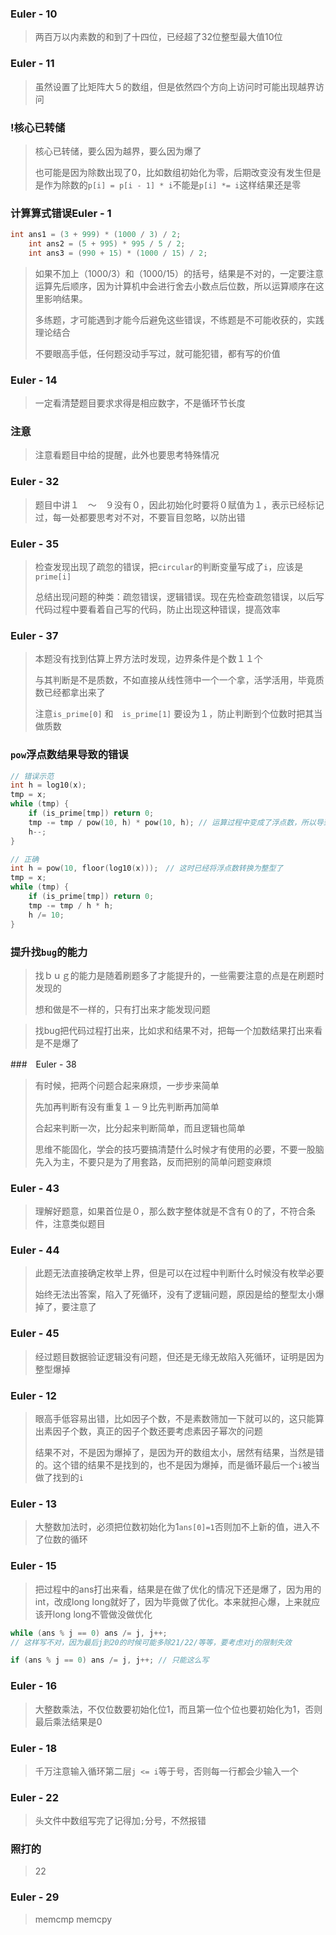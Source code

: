 ### Euler - 10

> 两百万以内素数的和到了十四位，已经超了32位整型最大值10位

### Euler - 11

> 虽然设置了比矩阵大５的数组，但是依然四个方向上访问时可能出现越界访问

### !核心已转储

> 核心已转储，要么因为越界，要么因为爆了
>
> 也可能是因为除数出现了0，比如数组初始化为零，后期改变没有发生但是是作为除数的`p[i] = p[i - 1] * i`不能是`p[i] *= i`这样结果还是零

### 计算算式错误Euler - 1

```c
int ans1 = (3 + 999) * (1000 / 3) / 2;
    int ans2 = (5 + 995) * 995 / 5 / 2;
    int ans3 = (990 + 15) * (1000 / 15) / 2;
```

> 如果不加上（1000/3）和（1000/15）的括号，结果是不对的，一定要注意运算先后顺序，因为计算机中会进行舍去小数点后位数，所以运算顺序在这里影响结果。
>
> 多练题，才可能遇到才能今后避免这些错误，不练题是不可能收获的，实践理论结合
>
> 不要眼高手低，任何题没动手写过，就可能犯错，都有写的价值

### Euler - 14

> 一定看清楚题目要求求得是相应数字，不是循环节长度

### 注意

> 注意看题目中给的提醒，此外也要思考特殊情况

### Euler - 32

> 题目中讲１　～　９没有０，因此初始化时要将０赋值为１，表示已经标记过，每一处都要思考对不对，不要盲目忽略，以防出错

### Euler - 35

> 检查发现出现了疏忽的错误，把`circular`的判断变量写成了`i`，应该是`prime[i]`
>
> 总结出现问题的种类：疏忽错误，逻辑错误。现在先检查疏忽错误，以后写代码过程中要看着自己写的代码，防止出现这种错误，提高效率

### Euler - 37

> 本题没有找到估算上界方法时发现，边界条件是个数１１个
>
> 与其判断是不是质数，不如直接从线性筛中一个一个拿，活学活用，毕竟质数已经都拿出来了
>
> 注意`is_prime[0]` 和　`is_prime[1]` 要设为１，防止判断到个位数时把其当做质数

### `pow`浮点数结果导致的错误

```c
// 错误示范
int h = log10(x);
tmp = x;
while (tmp) {
	if (is_prime[tmp]) return 0;
    tmp -= tmp / pow(10, h) * pow(10, h); // 运算过程中变成了浮点数，所以导致tmp得０，需要强制转换
    h--;																		// pow运算结果是浮点数，使得过程中运算变成了浮点数运算
}
```

```c
// 正确
int h = pow(10, floor(log10(x)));　// 这时已经将浮点数转换为整型了
tmp = x;
while (tmp) {
    if (is_prime[tmp]) return 0;
    tmp -= tmp / h * h;
    h /= 10;
}
```

### 提升找`bug`的能力

> 找ｂｕｇ的能力是随着刷题多了才能提升的，一些需要注意的点是在刷题时发现的
>
> 想和做是不一样的，只有打出来才能发现问题

> 找bug把代码过程打出来，比如求和结果不对，把每一个加数结果打出来看是不是爆了

###　Euler - 38

> 有时候，把两个问题合起来麻烦，一步步来简单
>
> 先加再判断有没有重复１－９比先判断再加简单
>
> 合起来判断一次，比分起来判断简单，而且逻辑也简单
>
> 思维不能固化，学会的技巧要搞清楚什么时候才有使用的必要，不要一股脑先入为主，不要只是为了用套路，反而把别的简单问题变麻烦

### Euler - 43

> 理解好题意，如果首位是０，那么数字整体就是不含有０的了，不符合条件，注意类似题目

### Euler - 44

> 此题无法直接确定枚举上界，但是可以在过程中判断什么时候没有枚举必要
>
> 始终无法出答案，陷入了死循环，没有了逻辑问题，原因是给的整型太小爆掉了，要注意了

### Euler - 45

> 经过题目数据验证逻辑没有问题，但还是无缘无故陷入死循环，证明是因为整型爆掉

### Euler - 12

> 眼高手低容易出错，比如因子个数，不是素数筛加一下就可以的，这只能算出素因子个数，真正的因子个数还要考虑素因子幂次的问题
>
> 结果不对，不是因为爆掉了，是因为开的数组太小，居然有结果，当然是错的。这个错的结果不是找到的，也不是因为爆掉，而是循环最后一个`i`被当做了找到的`i`

### Euler - 13

> 大整数加法时，必须把位数初始化为1`ans[0]=1`否则加不上新的值，进入不了位数的循环

### Euler - 15

> 把过程中的ans打出来看，结果是在做了优化的情况下还是爆了，因为用的int，改成long long就好了，因为毕竟做了优化。本来就担心爆，上来就应该开long long不管做没做优化

```c
while (ans % j == 0) ans /= j, j++; 
// 这样写不对，因为最后j到20的时候可能多除21/22/等等，要考虑对j的限制失效
```

```c
if (ans % j == 0) ans /= j, j++; // 只能这么写
```

### Euler - 16

> 大整数乘法，不仅位数要初始化位1，而且第一位个位也要初始化为1，否则最后乘法结果是0

### Euler - 18

> 千万注意输入循环第二层`j <= i`等于号，否则每一行都会少输入一个

### Euler - 22

> 头文件中数组写完了记得加`;`分号，不然报错

### 照打的

> 22

### Euler - 29

> memcmp memcpy